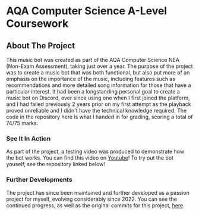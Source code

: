 # AQA Computer Science A-Level Coursework

## About The Project
This music bot was created as part of the AQA Computer Science NEA (Non-Exam Assessment), taking just over a year. The purpose of the project was to create a music bot that was both functional, but also put more of an emphasis on the importance of the music, including features such as recommendations and more detailed song information for those that have a particular interest. It had been a longstanding personal goal to create a music bot on Discord, ever since using one when I first joined the platform, and I had failed previously 2 years prior on my first attempt as the playback proved unreliable and I didn't have the technical knowledge required. The code in the repository here is what I handed in for grading, scoring a total of 74/75 marks. 

### See It In Action
As part of the project, a testing video was produced to demonstrate how the bot works. You can find this video on [Youtube](https://www.youtube.com/watch?v=KOe6lZorTwg)! To try out the bot youself, see the repository linked below!

### Further Developments
The project has since been maintained and further developed as a passion project for myself, evolving considerably since 2022. You can see the continued progress, as well as the original commits for this project, [here](https://github.com/SamLolo/Alto).